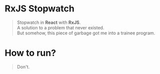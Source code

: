 # RxJS Stopwatch

> Stopwatch in **React** with **RxJS**.  
> A solution to a problem that never existed.  
> But somehow, this piece of garbage got me into a trainee program.

# How to run?

> Don't.
